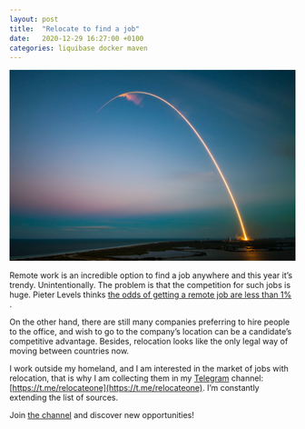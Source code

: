 ```yaml
---
layout: post
title:  "Relocate to find a job"
date:   2020-12-29 16:27:00 +0100
categories: liquibase docker maven
---
```


![Photo by SpaceX on Unsplash](/assets/2020-12-29-relocate-to-find-a-job/rocket.jpeg "Photo by SpaceX on Unsplash")

Remote work is an incredible option to find a job anywhere and this year it’s trendy.
Unintentionally. The problem is that the competition for such jobs is huge. Pieter Levels thinks
[the odds of getting a remote job are less than 1%](https://levels.io/the-odds-of-getting-a-remote-job/)
.

On the other hand, there are still many companies preferring to hire people to the office, and wish
to go to the company’s location can be a candidate’s competitive advantage. Besides, relocation
looks like the only legal way of moving between countries now.

I work outside my homeland, and I am interested in the market of jobs with relocation, that is why I
am collecting them in my [Telegram](https://telegram.org/)
channel: [https://t.me/relocateone](https://t.me/relocateone). I’m constantly extending the list of
sources. 

Join [the channel](https://t.me/relocateone) and discover new opportunities!
